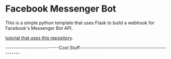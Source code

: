 # Facebook Messenger Bot
This is a simple python template that uses Flask to build a webhook for Facebook's Messenger Bot API.

[tutorial that uses this repository](https://blog.hartleybrody.com/fb-messenger-bot/).

--------------------------Cool Stuff-------------------------------------------------
